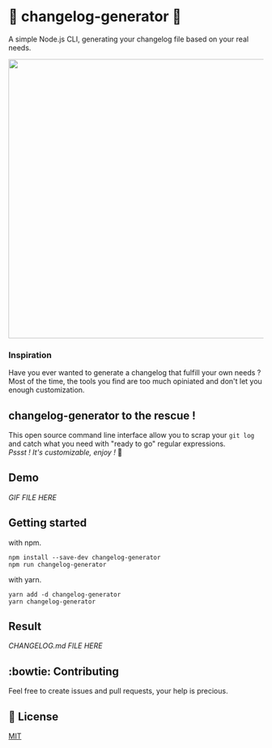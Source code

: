 # :star2: changelog-generator :book:
A simple Node.js CLI, generating your changelog file based on your real needs.
<p align="center">
  <img width="550px" src="https://user-images.githubusercontent.com/30229752/63885932-b0a1f100-c9d9-11e9-8bf1-1c56739ddddc.png"/>
</p>

### Inspiration
Have you ever wanted to generate a changelog that fulfill your own needs ?<br/>
Most of the time, the tools you find are too much opiniated and don't let you enough customization.

## changelog-generator to the rescue !
This open source command line interface allow you to scrap your `git log` and catch what you need with "ready to go" regular expressions.<br/>
_Pssst ! It's customizable, enjoy !_ :balloon:

## Demo
_GIF FILE HERE_

## Getting started
with npm.<br/>
```
npm install --save-dev changelog-generator
npm run changelog-generator
```

with yarn.<br/>

```
yarn add -d changelog-generator
yarn changelog-generator
```

## Result
_CHANGELOG.md FILE HERE_

## :bowtie: Contributing
Feel free to create issues and pull requests, your help is precious.

## :scroll: License
[MIT](https://en.wikipedia.org/wiki/MIT_License)
